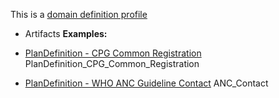 This is a [domain definition profile](profiles.html#domain-profiles)

*   Artifacts
    **Examples:**

*   [PlanDefinition - CPG Common Registration](PlanDefinition-cpg-common-registration.html) PlanDefinition\_CPG\_Common\_Registration

*   [PlanDefinition - WHO ANC Guideline Contact](PlanDefinition-anc-contact.html) ANC\_Contact